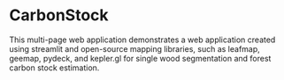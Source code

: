 # CarbonStock
This multi-page web application demonstrates a web application created using streamlit and open-source mapping libraries, such as leafmap, geemap, pydeck, and kepler.gl for single wood segmentation and forest carbon stock estimation.
